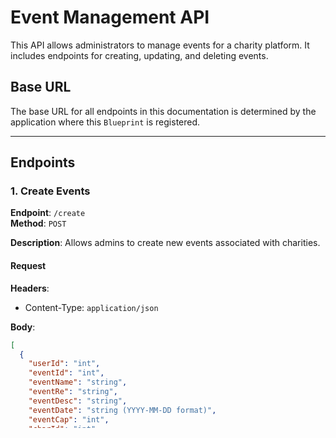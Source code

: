 #                                            **Event Management API**

This API allows administrators to manage events for a charity platform. It includes endpoints for creating, updating, and deleting events.

## **Base URL**
The base URL for all endpoints in this documentation is determined by the application where this `Blueprint` is registered.

---

## **Endpoints**

### 1. **Create Events**

**Endpoint**: `/create`  
**Method**: `POST`

**Description**: Allows admins to create new events associated with charities.

#### **Request**

**Headers**:
- Content-Type: `application/json`

**Body**:
```json
[
  {
    "userId": "int",
    "eventId": "int",
    "eventName": "string",
    "eventRe": "string",
    "eventDesc": "string",
    "eventDate": "string (YYYY-MM-DD format)",
    "eventCap": "int",
    "charId": "int"
  }
]
\`\`\`

**Response**
- **201 Created**:
```json
  {
    "message": "Events created successfully",
    "events": [
      {
        "eventId": "int",
        "eventName": "string"
      }
    ]
  }
  \`\`\`
- **400 Bad Request**:
  - Invalid input or missing required fields.
- **403 Forbidden**:
  - Only admins can create events.
- **400 Bad Request**:
  - Event already exists or charity ID not found.

---

### 2. **Update Events**

**Endpoint**: `/update`  
**Method**: `PUT`

**Description**: Allows admins to update existing event details.

#### **Request**

**Headers**:
- Content-Type: `application/json`

**Body**:
```json
{
  "userId": "int",
  "eventId": "int",
  "eventName": "string (optional)",
  "eventRe": "string (optional)",
  "eventDesc": "string (optional)",
  "eventDate": "string (YYYY-MM-DD, optional)",
  "eventCap": "int (optional)",
  "charId": "int (optional)"
}
\`\`\`

**Response**
- **200 OK**:
  \`\`\`json
  {
    "message": "Event updated successfully"
  }
  \`\`\`
- **400 Bad Request**:
  - Missing event ID.
- **403 Forbidden**:
  - Only admins can update events.
- **404 Not Found**:
  - Event or charity not found.

---

### 3. **Delete Events**

**Endpoint**: `/delete`  
**Method**: `DELETE`

**Description**: Allows admins to delete events.

#### **Request**

**Headers**:
- Content-Type: `application/json`

**Body**:
\`\`\`json
{
  "userId": "int",
  "eventId": "int"
}
\`\`\`

**Response**
- **200 OK**:
  \`\`\`json
  {
    "message": "Event deleted successfully"
  }
  \`\`\`
- **400 Bad Request**:
  - Missing event ID.
- **403 Forbidden**:
  - Only admins can delete events.
- **404 Not Found**:
  - Event not found.

---

## **Models**

### **Event**
- `id`: `int` (Primary key, unique identifier for the event)
- `title`: `string` (Name of the event)
- `reward`: `string` (Description of the reward for participation)
- `description`: `string` (Details of the event)
- `charity_id`: `int` (Foreign key linked to a charity)
- `date`: `string` (Date of the event)
- `capacity`: `int` (Maximum number of participants)

---

### **Charity**
- `id`: `int` (Primary key, unique identifier for the charity)

---

### **User**
- `id`: `int` (Primary key, unique identifier for the user)
- `is_admin`: `boolean` (Indicates if the user is an admin)

---

### **Notes**
- Ensure the user calling the endpoints has admin privileges.
- The `eventName` should be unique to prevent duplicate event creation.
- Use the proper JSON format for requests to avoid `400 Bad Request` responses.
